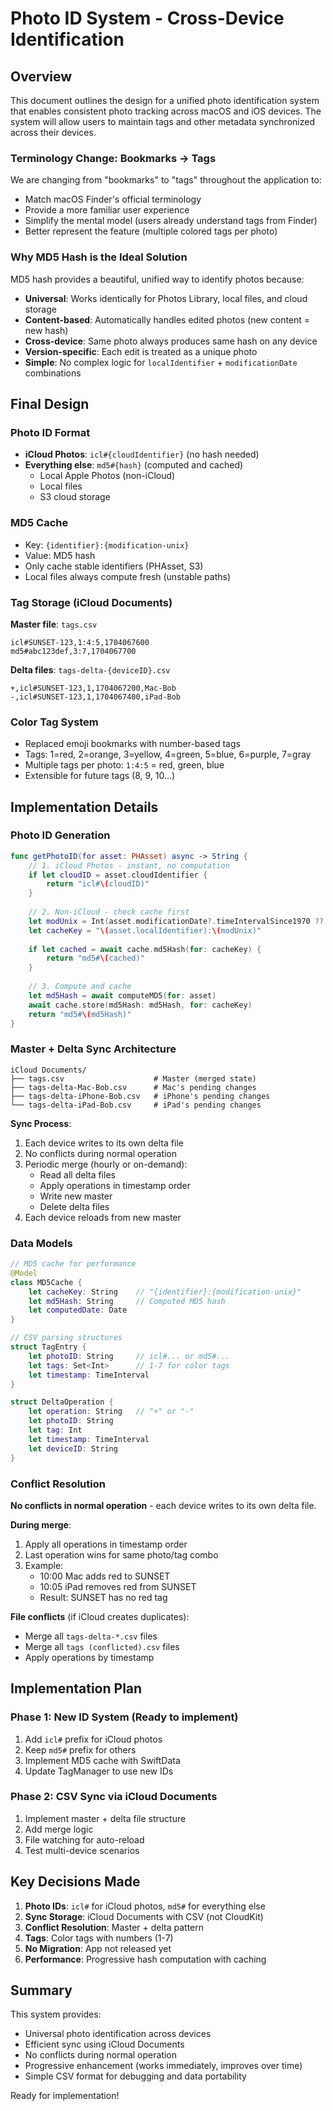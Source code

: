# Photo ID System - Cross-Device Identification

## Overview

This document outlines the design for a unified photo identification system that enables consistent photo tracking across macOS and iOS devices. The system will allow users to maintain tags and other metadata synchronized across their devices.

### Terminology Change: Bookmarks → Tags

We are changing from "bookmarks" to "tags" throughout the application to:
- Match macOS Finder's official terminology
- Provide a more familiar user experience
- Simplify the mental model (users already understand tags from Finder)
- Better represent the feature (multiple colored tags per photo)

### Why MD5 Hash is the Ideal Solution

MD5 hash provides a beautiful, unified way to identify photos because:
- **Universal**: Works identically for Photos Library, local files, and cloud storage
- **Content-based**: Automatically handles edited photos (new content = new hash)
- **Cross-device**: Same photo always produces same hash on any device
- **Version-specific**: Each edit is treated as a unique photo
- **Simple**: No complex logic for `localIdentifier` + `modificationDate` combinations

## Final Design

### Photo ID Format
- **iCloud Photos**: `icl#{cloudIdentifier}` (no hash needed)
- **Everything else**: `md5#{hash}` (computed and cached)
  - Local Apple Photos (non-iCloud)
  - Local files 
  - S3 cloud storage

### MD5 Cache
- Key: `{identifier}:{modification-unix}`
- Value: MD5 hash
- Only cache stable identifiers (PHAsset, S3)
- Local files always compute fresh (unstable paths)

### Tag Storage (iCloud Documents)

**Master file**: `tags.csv`
```csv
icl#SUNSET-123,1:4:5,1704067600
md5#abc123def,3:7,1704067700
```

**Delta files**: `tags-delta-{deviceID}.csv`
```csv
+,icl#SUNSET-123,1,1704067200,Mac-Bob
-,icl#SUNSET-123,1,1704067400,iPad-Bob
```

### Color Tag System
- Replaced emoji bookmarks with number-based tags
- Tags: 1=red, 2=orange, 3=yellow, 4=green, 5=blue, 6=purple, 7=gray
- Multiple tags per photo: `1:4:5` = red, green, blue
- Extensible for future tags (8, 9, 10...)

## Implementation Details

### Photo ID Generation

```swift
func getPhotoID(for asset: PHAsset) async -> String {
    // 1. iCloud Photos - instant, no computation
    if let cloudID = asset.cloudIdentifier {
        return "icl#\(cloudID)"
    }
    
    // 2. Non-iCloud - check cache first
    let modUnix = Int(asset.modificationDate?.timeIntervalSince1970 ?? 0)
    let cacheKey = "\(asset.localIdentifier):\(modUnix)"
    
    if let cached = await cache.md5Hash(for: cacheKey) {
        return "md5#\(cached)"
    }
    
    // 3. Compute and cache
    let md5Hash = await computeMD5(for: asset)
    await cache.store(md5Hash: md5Hash, for: cacheKey)
    return "md5#\(md5Hash)"
}
```

### Master + Delta Sync Architecture

```
iCloud Documents/
├── tags.csv                    # Master (merged state)
├── tags-delta-Mac-Bob.csv      # Mac's pending changes
├── tags-delta-iPhone-Bob.csv   # iPhone's pending changes
└── tags-delta-iPad-Bob.csv     # iPad's pending changes
```

**Sync Process**:
1. Each device writes to its own delta file
2. No conflicts during normal operation
3. Periodic merge (hourly or on-demand):
   - Read all delta files
   - Apply operations in timestamp order
   - Write new master
   - Delete delta files
4. Each device reloads from new master

### Data Models

```swift
// MD5 cache for performance
@Model
class MD5Cache {
    let cacheKey: String    // "{identifier}:{modification-unix}"
    let md5Hash: String     // Computed MD5 hash
    let computedDate: Date
}

// CSV parsing structures
struct TagEntry {
    let photoID: String     // icl#... or md5#...
    let tags: Set<Int>      // 1-7 for color tags
    let timestamp: TimeInterval
}

struct DeltaOperation {
    let operation: String   // "+" or "-"
    let photoID: String
    let tag: Int
    let timestamp: TimeInterval
    let deviceID: String
}
```

### Conflict Resolution

**No conflicts in normal operation** - each device writes to its own delta file.

**During merge**:
1. Apply all operations in timestamp order
2. Last operation wins for same photo/tag combo
3. Example:
   - 10:00 Mac adds red to SUNSET
   - 10:05 iPad removes red from SUNSET
   - Result: SUNSET has no red tag

**File conflicts** (if iCloud creates duplicates):
- Merge all `tags-delta-*.csv` files
- Merge all `tags (conflicted).csv` files
- Apply operations by timestamp

## Implementation Plan

### Phase 1: New ID System (Ready to implement)
1. Add `icl#` prefix for iCloud photos
2. Keep `md5#` prefix for others
3. Implement MD5 cache with SwiftData
4. Update TagManager to use new IDs

### Phase 2: CSV Sync via iCloud Documents
1. Implement master + delta file structure
2. Add merge logic
3. File watching for auto-reload
4. Test multi-device scenarios

## Key Decisions Made

1. **Photo IDs**: `icl#` for iCloud photos, `md5#` for everything else
2. **Sync Storage**: iCloud Documents with CSV (not CloudKit)
3. **Conflict Resolution**: Master + delta pattern
4. **Tags**: Color tags with numbers (1-7)
5. **No Migration**: App not released yet
6. **Performance**: Progressive hash computation with caching

## Summary

This system provides:
- Universal photo identification across devices
- Efficient sync using iCloud Documents
- No conflicts during normal operation
- Progressive enhancement (works immediately, improves over time)
- Simple CSV format for debugging and data portability

Ready for implementation!
